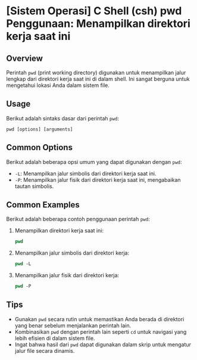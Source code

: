 # [Sistem Operasi] C Shell (csh) pwd Penggunaan: Menampilkan direktori kerja saat ini

## Overview
Perintah `pwd` (print working directory) digunakan untuk menampilkan jalur lengkap dari direktori kerja saat ini di dalam shell. Ini sangat berguna untuk mengetahui lokasi Anda dalam sistem file.

## Usage
Berikut adalah sintaks dasar dari perintah `pwd`:

```
pwd [options] [arguments]
```

## Common Options
Berikut adalah beberapa opsi umum yang dapat digunakan dengan `pwd`:

- `-L`: Menampilkan jalur simbolis dari direktori kerja saat ini.
- `-P`: Menampilkan jalur fisik dari direktori kerja saat ini, mengabaikan tautan simbolis.

## Common Examples
Berikut adalah beberapa contoh penggunaan perintah `pwd`:

1. Menampilkan direktori kerja saat ini:
   ```csh
   pwd
   ```

2. Menampilkan jalur simbolis dari direktori kerja:
   ```csh
   pwd -L
   ```

3. Menampilkan jalur fisik dari direktori kerja:
   ```csh
   pwd -P
   ```

## Tips
- Gunakan `pwd` secara rutin untuk memastikan Anda berada di direktori yang benar sebelum menjalankan perintah lain.
- Kombinasikan `pwd` dengan perintah lain seperti `cd` untuk navigasi yang lebih efisien di dalam sistem file.
- Ingat bahwa hasil dari `pwd` dapat digunakan dalam skrip untuk mengatur jalur file secara dinamis.